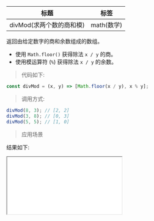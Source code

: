 | 标题                     | 标签       |
| ------------------------ | ---------- |
| divMod(求两个数的商和模) | math(数学) |

返回由给定数字的商和余数组成的数组。

- 使用 `Math.floor()` 获得除法 `x / y` 的商。
- 使用模运算符 (`%`) 获得除法 `x / y` 的余数。

> 代码如下:

```js
const divMod = (x, y) => [Math.floor(x / y), x % y];
```

> 调用方式:

```js
divMod(8, 3); // [2, 2]
divMod(3, 8); // [0, 3]
divMod(5, 5); // [1, 0]
```

> 应用场景

<div class="code-editor" data-url="codes/javascript/html/divMod.html" data-language="html"></div>

结果如下:

<iframe src="codes/javascript/html/divMod.html"></iframe>
